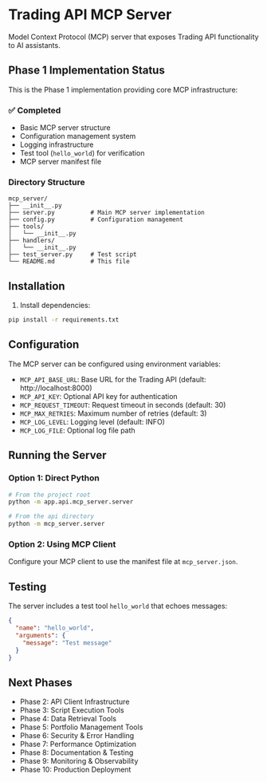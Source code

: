 # Trading API MCP Server

Model Context Protocol (MCP) server that exposes Trading API functionality to AI assistants.

## Phase 1 Implementation Status

This is the Phase 1 implementation providing core MCP infrastructure:

### ✅ Completed

- Basic MCP server structure
- Configuration management system
- Logging infrastructure
- Test tool (`hello_world`) for verification
- MCP server manifest file

### Directory Structure

```
mcp_server/
├── __init__.py
├── server.py          # Main MCP server implementation
├── config.py          # Configuration management
├── tools/
│   └── __init__.py
├── handlers/
│   └── __init__.py
├── test_server.py     # Test script
└── README.md          # This file
```

## Installation

1. Install dependencies:

```bash
pip install -r requirements.txt
```

## Configuration

The MCP server can be configured using environment variables:

- `MCP_API_BASE_URL`: Base URL for the Trading API (default: http://localhost:8000)
- `MCP_API_KEY`: Optional API key for authentication
- `MCP_REQUEST_TIMEOUT`: Request timeout in seconds (default: 30)
- `MCP_MAX_RETRIES`: Maximum number of retries (default: 3)
- `MCP_LOG_LEVEL`: Logging level (default: INFO)
- `MCP_LOG_FILE`: Optional log file path

## Running the Server

### Option 1: Direct Python

```bash
# From the project root
python -m app.api.mcp_server.server

# From the api directory
python -m mcp_server.server
```

### Option 2: Using MCP Client

Configure your MCP client to use the manifest file at `mcp_server.json`.

## Testing

The server includes a test tool `hello_world` that echoes messages:

```json
{
  "name": "hello_world",
  "arguments": {
    "message": "Test message"
  }
}
```

## Next Phases

- Phase 2: API Client Infrastructure
- Phase 3: Script Execution Tools
- Phase 4: Data Retrieval Tools
- Phase 5: Portfolio Management Tools
- Phase 6: Security & Error Handling
- Phase 7: Performance Optimization
- Phase 8: Documentation & Testing
- Phase 9: Monitoring & Observability
- Phase 10: Production Deployment
